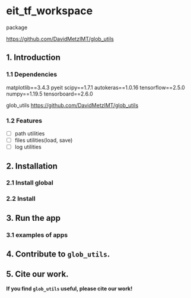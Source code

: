 # eit_tf_workspace

package


https://github.com/DavidMetzIMT/glob_utils


## 1. Introduction


### 1.1 Dependencies


matplotlib==3.4.3
pyeit
scipy==1.7.1
autokeras==1.0.16
tensorflow==2.5.0
numpy==1.19.5
tensorboard==2.6.0

glob_utils https://github.com/DavidMetzIMT/glob_utils

### 1.2 Features
 - [ ] path utilities
 - [ ] files utilities(load, save)
 - [ ] log utilities
## 2. Installation
### 2.1 Install global
### 2.2 Install 
## 3. Run the app
### 3.1 examples of apps
## 4. Contribute to `glob_utils`.
## 5. Cite our work.

**If you find `glob_utils` useful, please cite our work!**